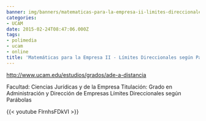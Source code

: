```yaml
---
banner: img/banners/matematicas-para-la-empresa-ii-limites-direccionales-segun-parabolas--alfonso-rosa.jpg
categories:
- UCAM
date: 2015-02-24T08:47:06.000Z
tags:
- polimedia
- ucam
- online
title: 'Matemáticas para la Empresa II - Límites Direccionales según Parábolas- Alfonso Rosa'
---
```


http://www.ucam.edu/estudios/grados/ade-a-distancia

Facultad: Ciencias Jurídicas y de la Empresa
Titulación: Grado en Administración y Dirección de Empresas
Límites Direccionales según Parábolas

{{< youtube FlrnhsFDkVI >}}
